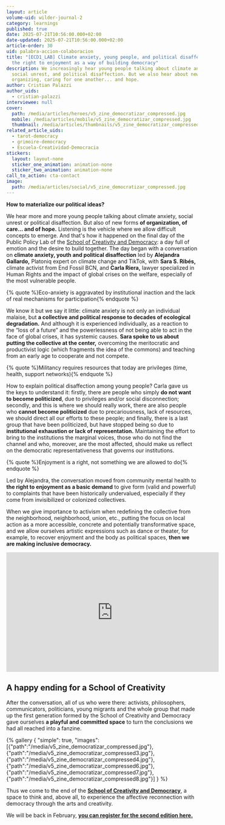 ```yaml
---
layout: article
volume-uid: wilder-journal-2
category: learnings
published: true
date: 2025-07-21T10:56:00.000+02:00
date-updated: 2025-07-21T10:56:00.000+02:00
article-order: 30
uid: palabra-accion-colaboracion
title: "[ECD1_LAB] Climate anxiety, young people, and political disaffection:
  the right to enjoyment as a way of building democracy"
description: We increasingly hear young people talking about climate anxiety,
  social unrest, and political disaffection. But we also hear about new ways of
  organizing, caring for one another... and hope.
author: Cristian Palazzi
author_uids:
  - cristian-palazzi
interviewee: null
cover:
  path: /media/articles/heroes/v5_zine_democratizar_compressed.jpg
  mobile: /media/articles/mobile/v5_zine_democratizar_compressed.jpg
  thumbnail: /media/articles/thumbnails/v5_zine_democratizar_compressed.jpg
related_article_uids:
  - tarot-democracy
  - grimoire-democracy
  - Escuela-Creatividad-Democracia
stickers:
  layout: layout-none
  sticker_one_animation: animation-none
  sticker_two_animation: animation-none
call_to_action: cta-contact
image:
  path: /media/articles/social/v5_zine_democratizar_compressed.jpg
---
```

**How to materialize our political ideas?**

We hear more and more young people talking about climate anxiety, social unrest or political disaffection. But also of new forms **of organization, of care... and of hope.** Listening is the vehicle where we allow difficult concepts to emerge. And that's how it happened on the final day of the Public Policy Lab of the [School of Creativity and Democracy](https://www.democraciacreativa.org/): a day full of emotion and the desire to build together. The day began with a conversation on **climate anxiety, youth and political disaffection** led by **Alejandra Gallardo,** Platoniq expert on climate change and TikTok, with **Sara S. Ribés,** climate activist from End Fossil BCN, and **Carla Riera,** lawyer specialized in Human Rights and the impact of global crises on the welfare, especially of the most vulnerable people.

{% quote %}Eco-anxiety is aggravated by institutional inaction and the lack of real mechanisms for participation{% endquote %}

We know it but we say it little: climate anxiety is not only an individual malaise, but **a collective and political response to decades of ecological degradation.** And although it is experienced individually, as a reaction to the “loss of a future” and the powerlessness of not being able to act in the face of global crises, it has systemic causes. **Sara spoke to us about putting the collective at the center,** overcoming the meritocratic and productivist logic (which fragments the idea of the commons) and teaching from an early age to cooperate and not compete.

{% quote %}Militancy requires resources that today are privileges (time, health, support networks){% endquote %}

How to explain political disaffection among young people? Carla gave us the keys to understand it: firstly, there are people who simply **do not want to become politicized**, due to privileges and/or social disconnection; secondly, and this is where we should really work, there are also people who **cannot become politicized** due to precariousness, lack of resources, we should direct all our efforts to these people; and finally, there is a last group that have been politicized, but have stopped being so due to **institutional exhaustion or lack of representation.** Maintaining the effort to bring to the institutions the marginal voices, those who do not find the channel and who, moreover, are the most affected, should make us reflect on the democratic representativeness that governs our institutions.

{% quote %}Enjoyment is a right, not something we are allowed to do{% endquote %}

Led by Alejandra, the conversation moved from community mental health to **the right to enjoyment as a basic demand** to give form (valid and powerful) to complaints that have been historically undervalued, especially if they come from invisibilized or colonized collectives.

When we give importance to activism when redefining the collective from the neighborhood, neighborhood, union, etc., putting the focus on local action as a more accessible, concrete and potentially transformative space, and we allow ourselves artistic expressions such as dance or theater, for example, to recover enjoyment and the body as political spaces, **then we are making inclusive democracy.**

<iframe width="560" height="315" src="https://www.youtube.com/embed/RDxvIEIG49A?si=G6VL9GkmGJ3ox7v0" title="YouTube video player" frameborder="0" allow="accelerometer; autoplay; clipboard-write; encrypted-media; gyroscope; picture-in-picture; web-share" referrerpolicy="strict-origin-when-cross-origin" allowfullscreen></iframe>

## **A happy ending for a School of Creativity**

After the conversation, all of us who were there: activists, philosophers, communicators, politicians, young migrants and the whole group that made up the first generation formed by the School of Creativity and Democracy gave ourselves **a playful and committed space** to turn the conclusions we had all reached into a fanzine.

{% gallery { "simple": true, "images": [{"path":"/media/v5_zine_democratizar_compressed.jpg"},{"path":"/media/v5_zine_democratizar_compressed3.jpg"},{"path":"/media/v5_zine_democratizar_compressed4.jpg"},{"path":"/media/v5_zine_democratizar_compressed6.jpg"},{"path":"/media/v5_zine_democratizar_compressed7.jpg"},{"path":"/media/v5_zine_democratizar_compressed8.jpg"}] } %}

Thus we come to the end of the **[School of Creativity and Democracy](https://www.democraciacreativa.org/)**, a space to think and, above all, to experience the affective reconnection with democracy through the arts and creativity. 

We will be back in February, **[you can register for the second edition here.](https://www.democraciacreativa.org/)**
